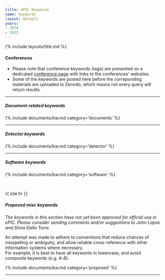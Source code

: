```yaml
---
title: ePIC Keywords
name: keywords
layout: default
years:
- 2024
- 2023
---
```

{% include layouts/title.md %}


#### Conferences

* Please note that conference keywords (tags) are presented on a dedicated [conference page](/documents/conferences.html) with links to the conferences' websites.
* Some of the keywords are posted here before the correponding materials are uploaded to Zenodo, which means not every query will return results.

---

##### Document-related keywords
{% include documents/kw.md category='documents' %}

---

##### Detector keywords
{% include documents/kw.md category='detector' %}

<a id="software"></a>

---

##### Software keywords
{% include documents/kw.md category='software' %}

<br/>

{{ site.hr }}

##### Proposed misc keywords

_The keywords in this section have not yet been approved for official use in ePIC. Please consider sending comments and/or suggestions to John Lajoie and Silvia Dalla Torre._

An attempt was made to adhere to conventions that reduce chances of misspelling or ambiguity, and allow
reliable cross-reference with other information systems where necessary.<br/> For example, it is best to have
all keywords in lowercase, and avoid composite keywords (e.g. _A-B_).

{% include documents/kw.md category='proposed' %}




---